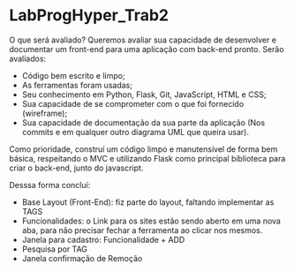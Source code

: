 # LabProgHyper_Trab2

O que será avaliado?
Queremos avaliar sua capacidade de desenvolver e documentar um front-end para uma aplicação
com back-end pronto. Serão avaliados:
- Código bem escrito e limpo;
- As ferramentas foram usadas;
- Seu conhecimento em Python, Flask, Git, JavaScript, HTML e CSS;
- Sua capacidade de se comprometer com o que foi fornecido (wireframe);
- Sua capacidade de documentação da sua parte da aplicação (Nos commits e em qualquer outro
diagrama UML que queira usar).

Como prioridade, construí um código limpo e manutensível de forma bem básica, respeitando o MVC
e utilizando Flask como principal biblioteca para criar o back-end, junto do javascript.

Desssa forma concluí:
- Base Layout (Front-End): fiz parte do layout, faltando implementar as TAGS
- Funcionalidades: o Link para os sites estão sendo aberto em uma nova aba, para não precisar 
fechar a ferramenta ao clicar nos mesmos.
- Janela para cadastro: Funcionalidade + ADD
- Pesquisa por TAG
- Janela confirmação de Remoção
